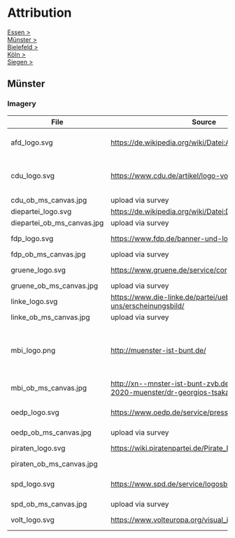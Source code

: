 # Attribution


[Essen >](#)\
[Münster >](#münster)\
[Bielefeld >](#)\
[Köln >](#)\
[Siegen >](#)

## Münster

### Imagery

|File|Source|Description|Copyright|
|----|------|-----------|---------|
afd_logo.svg|https://de.wikipedia.org/wiki/Datei:AfD-Logo-2017.svg|Logo|Alternative für Deutschland (AfD), Berlin
cdu_logo.svg|https://www.cdu.de/artikel/logo-vorlagen|Logo|Christlich Demokratische Union Deutschlands, Berlin
cdu_ob_ms_canvas.jpg|upload via survey|Portrait|Markus Lewe
diepartei_logo.svg|https://de.wikipedia.org/wiki/Datei:Die_PARTEI_Logo.svg|Logo|Die PARTEI, Berlin
diepartei_ob_ms_canvas.jpg|upload via survey|Portrait|Roland Scholle
fdp_logo.svg|https://www.fdp.de/banner-und-logo|Logo|Freie Demokratische Partei e.V., Berlin
fdp_ob_ms_canvas.jpg|upload via survey|Portrait|Jörg Berens
gruene_logo.svg|https://www.gruene.de/service/corporate-design|Logo|BÜNDNIS 90/DIE GRÜNEN, Berlin
gruene_ob_ms_canvas.jpg|upload via survey|Portrait|Peter Todeskino
linke_logo.svg|https://www.die-linke.de/partei/ueber-uns/erscheinungsbild/|Logo|Partei DIE LINKE, Berlin
linke_ob_ms_canvas.jpg|upload via survey|Portrait|Ulrich Thoden
mbi_logo.png|http://muenster-ist-bunt.de/|Logo|Kommunale Wähler*innen-Vereinigung „Münster – bunt und international“, Münster
mbi_ob_ms_canvas.jpg|http://xn--mnster-ist-bunt-zvb.de/kommunalwahl-2020-muenster/dr-georgios-tsakalidis/|Portrait|Georgios Tsakalidis
oedp_logo.svg|https://www.oedp.de/service/presse/|Logo|Ökologisch-Demokratische Partei, Würzburg
oedp_ob_ms_canvas.jpg|upload via survey|Portrait|Michael Krapp
piraten_logo.svg|https://wiki.piratenpartei.de/Pirate_Design/Logos|Logo|Piratenpartei Deutschland, Berlin
piraten_ob_ms_canvas.jpg||Portrait|Sebastian Kroos
spd_logo.svg|https://www.spd.de/service/logosbanner/|Logo|Sozialdemokratische Partei Deutschlands, Berlin
spd_ob_ms_canvas.jpg|upload via survey|Portrait|Michael Jung
volt_logo.svg|https://www.volteuropa.org/visual_identity|Logo|Volt Europa A.I.S.B.L., Brüssel
